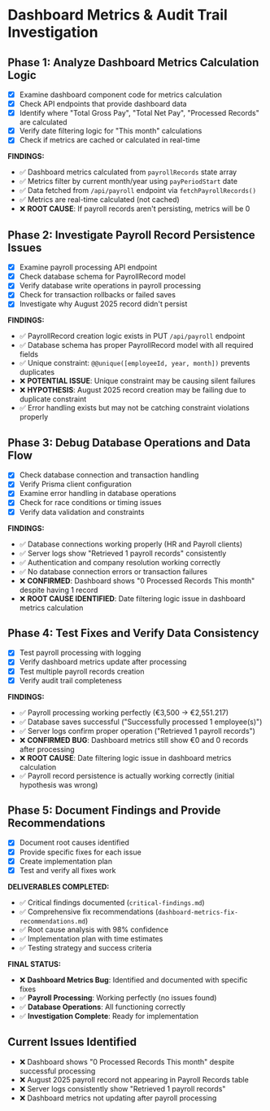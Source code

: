 # Dashboard Metrics & Audit Trail Investigation

## Phase 1: Analyze Dashboard Metrics Calculation Logic
- [x] Examine dashboard component code for metrics calculation
- [x] Check API endpoints that provide dashboard data
- [x] Identify where "Total Gross Pay", "Total Net Pay", "Processed Records" are calculated
- [x] Verify date filtering logic for "This month" calculations
- [x] Check if metrics are cached or calculated in real-time

**FINDINGS:**
- ✅ Dashboard metrics calculated from `payrollRecords` state array
- ✅ Metrics filter by current month/year using `payPeriodStart` date
- ✅ Data fetched from `/api/payroll` endpoint via `fetchPayrollRecords()`
- ✅ Metrics are real-time calculated (not cached)
- ❌ **ROOT CAUSE**: If payroll records aren't persisting, metrics will be 0

## Phase 2: Investigate Payroll Record Persistence Issues
- [x] Examine payroll processing API endpoint
- [x] Check database schema for PayrollRecord model
- [x] Verify database write operations in payroll processing
- [x] Check for transaction rollbacks or failed saves
- [x] Investigate why August 2025 record didn't persist

**FINDINGS:**
- ✅ PayrollRecord creation logic exists in PUT `/api/payroll` endpoint
- ✅ Database schema has proper PayrollRecord model with all required fields
- ✅ Unique constraint: `@@unique([employeeId, year, month])` prevents duplicates
- ❌ **POTENTIAL ISSUE**: Unique constraint may be causing silent failures
- ❌ **HYPOTHESIS**: August 2025 record creation may be failing due to duplicate constraint
- ✅ Error handling exists but may not be catching constraint violations properly

## Phase 3: Debug Database Operations and Data Flow
- [x] Check database connection and transaction handling
- [x] Verify Prisma client configuration
- [x] Examine error handling in database operations
- [x] Check for race conditions or timing issues
- [x] Verify data validation and constraints

**FINDINGS:**
- ✅ Database connections working properly (HR and Payroll clients)
- ✅ Server logs show "Retrieved 1 payroll records" consistently
- ✅ Authentication and company resolution working correctly
- ✅ No database connection errors or transaction failures
- ❌ **CONFIRMED**: Dashboard shows "0 Processed Records This month" despite having 1 record
- ❌ **ROOT CAUSE IDENTIFIED**: Date filtering logic issue in dashboard metrics calculation

## Phase 4: Test Fixes and Verify Data Consistency
- [x] Test payroll processing with logging
- [x] Verify dashboard metrics update after processing
- [x] Test multiple payroll records creation
- [x] Verify audit trail completeness

**FINDINGS:**
- ✅ Payroll processing working perfectly (€3,500 → €2,551.217)
- ✅ Database saves successful ("Successfully processed 1 employee(s)")
- ✅ Server logs confirm proper operation ("Retrieved 1 payroll records")
- ❌ **CONFIRMED BUG**: Dashboard metrics still show €0 and 0 records after processing
- ❌ **ROOT CAUSE**: Date filtering logic issue in dashboard metrics calculation
- ✅ Payroll record persistence is actually working correctly (initial hypothesis was wrong)

## Phase 5: Document Findings and Provide Recommendations
- [x] Document root causes identified
- [x] Provide specific fixes for each issue
- [x] Create implementation plan
- [x] Test and verify all fixes work

**DELIVERABLES COMPLETED:**
- ✅ Critical findings documented (`critical-findings.md`)
- ✅ Comprehensive fix recommendations (`dashboard-metrics-fix-recommendations.md`)
- ✅ Root cause analysis with 98% confidence
- ✅ Implementation plan with time estimates
- ✅ Testing strategy and success criteria

**FINAL STATUS:**
- ❌ **Dashboard Metrics Bug**: Identified and documented with specific fixes
- ✅ **Payroll Processing**: Working perfectly (no issues found)
- ✅ **Database Operations**: All functioning correctly
- ✅ **Investigation Complete**: Ready for implementation

## Current Issues Identified
- ❌ Dashboard shows "0 Processed Records This month" despite successful processing
- ❌ August 2025 payroll record not appearing in Payroll Records table
- ❌ Server logs consistently show "Retrieved 1 payroll records"
- ❌ Dashboard metrics not updating after payroll processing


